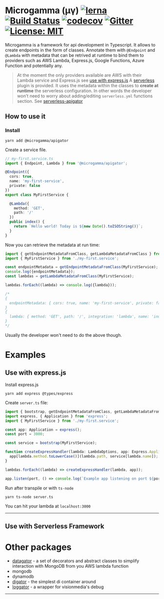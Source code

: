 

# Microgamma (µγ) [![lerna](https://img.shields.io/badge/maintained%20with-lerna-cc00ff.svg)](https://lernajs.io/) [![Build Status](https://travis-ci.org/davidecavaliere/-microgamma.svg?branch=master)](https://travis-ci.org/davidecavaliere/-microgamma) [![codecov](https://codecov.io/gh/davidecavaliere/-microgamma/branch/master/graph/badge.svg)](https://codecov.io/gh/davidecavaliere/-microgamma) [![Gitter](https://badges.gitter.im/microgamma/community.svg)](https://gitter.im/microgamma/community?utm_source=badge&utm_medium=badge&utm_campaign=pr-badge) [![License: MIT](https://img.shields.io/badge/License-MIT-yellow.svg)](https://opensource.org/licenses/MIT)

Microgamma is a framework for api development in Typescript. It allows to create endpoints in the form of classes. Annotate them with `@Endpoint` and `@Lambda` with metadata that can be retrived at runtime to bind them to providers such as AWS Lambda, Express.js, Google Functions, Azure Function and potentially any.

> At the moment the only providers available are AWS with their Lambda service and Express.js see [use with express.js](#use-with-express.js)
> A [serverless](https://serverless.com/) plugin is provided. It uses the metadata within the classes to __create at runtime__ the serverless configuration. In other words the developer won't need to worry about adding/editing `serverless.yml` functions section.  See [serverless-apigator](#serverless-apigator)

## How to use it
### Install
```
yarn add @microgamma/apigator
```
Create a service file.

```typescript
// my-first.service.ts
import { Endpoint, Lambda } from '@microgamma/apigator';

@Endpoint({
  cors: true,
  name: 'my-first-service',
  private: false
})
export class MyFirstService {

  @Lambda({
    method: 'GET',
    path: '/'
  })
  public index() {
    return `Hello world! Today is ${new Date().toISOString()}`;
  }
}
```
Now you can retrieve the metadata at run time:

```typescript
import { getEndpointMetadataFromClass, getLambdaMetadataFromClass } from '@microgamma/apigator';
import { MyFirstService } from './my-first.service';

const endpointMetadata = getEndpointMetadataFromClass(MyFirstService);
console.log({endpointMetadata});
const lambdas = getLambdaMetadataFromClass(MyFirstService);

lambdas.forEach((lambda) => console.log({lambda}));

/*
{
  endpointMetadata: { cors: true, name: 'my-first-service', private: false }
}
{
  lambda: { method: 'GET', path: '/', integration: 'lambda', name: 'index' }
}
*/
```
Usually the developer won't need to do the above though.

 # Examples
## Use with express.js
Install express.js
```
yarn add express @types/express
```
Create `server.ts` file:

```typescript
import { bootstrap, getEndpointMetadataFromClass, getLambdaMetadataFromClass, LambdaOptions } from '@microgamma/apigator';
import express, { Application } from 'express';
import { MyFirstService } from './my-first.service';

const app: Application = express();
const port = 3000;

const service = bootstrap(MyFirstService);

function createExpressHandler(lambda: LambdaOptions, app: Express.Application) {
  app[lambda.method.toLowerCase()](lambda.path, service[lambda.name]);
}

lambdas.forEach((lambda) => createExpressHandler(lambda, app));

app.listen(port, () => console.log(`Example app listening on port ${port}!`));

```
Run after transpile or with `ts-node`

```bash
yarn ts-node server.ts
```
You can hit your lambda at `localhost:3000`

---

 ## Use with Serverless Framework



 # Other packages

- [datagator](https://github.com/davidecavaliere/-microgamma/blob/master/packages/datagator/README.md) - a set of decorators and abstract classes to simplify interaction with MongoDB from you AWS lambda function
- mongodb
- dynamodb
- [digator](https://github.com/davidecavaliere/-microgamma/blob/master/packages/digator/README.md) - the simplest di container around
- [loggator](https://github.com/davidecavaliere/-microgamma/blob/master/packages/loggator/README.md) - a wrapper for visionmedia's debug
---

